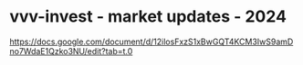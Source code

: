 # vvv-invest - market updates - 2024
https://docs.google.com/document/d/12ilosFxzS1xBwGQT4KCM3IwS9amDno7WdaE1Qzko3NU/edit?tab=t.0



